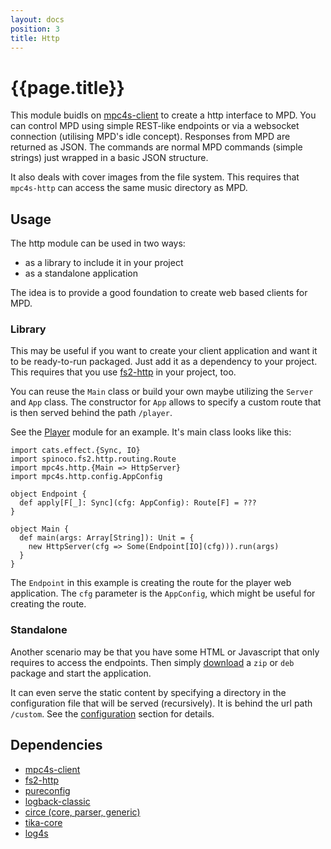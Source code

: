 ```yaml
---
layout: docs
position: 3
title: Http
---
```


# {{page.title}}

This module buidls on [mpc4s-client](./client.html) to create a http
interface to MPD. You can control MPD using simple REST-like endpoints
or via a websocket connection (utilising MPD's idle
concept). Responses from MPD are returned as JSON. The commands are
normal MPD commands (simple strings) just wrapped in a basic JSON
structure.

It also deals with cover images from the file system. This requires
that `mpc4s-http` can access the same music directory as MPD.


## Usage

The http module can be used in two ways:

- as a library to include it in your project
- as a standalone application

The idea is to provide a good foundation to create web based clients
for MPD.

### Library

This may be useful if you want to create your client application and
want it to be ready-to-run packaged. Just add it as a dependency to
your project. This requires that you use
[fs2-http](https://github.com/Spinoco/fs2-http) in your project, too.

You can reuse the `Main` class or build your own maybe utilizing the
`Server` and `App` class. The constructor for `App` allows to specify
a custom route that is then served behind the path `/player`.

See the [Player](./player.html) module for an example. It's main class
looks like this:

```tut:silent
import cats.effect.{Sync, IO}
import spinoco.fs2.http.routing.Route
import mpc4s.http.{Main => HttpServer}
import mpc4s.http.config.AppConfig

object Endpoint {
  def apply[F[_]: Sync](cfg: AppConfig): Route[F] = ???
}

object Main {
  def main(args: Array[String]): Unit = {
    new HttpServer(cfg => Some(Endpoint[IO](cfg))).run(args)
  }
}
```

The `Endpoint` in this example is creating the route for the player
web application. The `cfg` parameter is the `AppConfig`, which might
be useful for creating the route.


### Standalone

Another scenario may be that you have some HTML or Javascript that
only requires to access the endpoints. Then simply
[download](index.html#getting-it) a `zip` or `deb` package and start
the application.

It can even serve the static content by specifying a directory in the
configuration file that will be served (recursively). It is behind the
url path `/custom`. See the [configuration](http/configuration.html)
section for details.


## Dependencies

- [mpc4s-client](client.html)
- [fs2-http](https://github.com/Spinoco/fs2-http)
- [pureconfig](https://github.com/Spinoco/fs2-http)
- [logback-classic](https://logback.qos.ch/)
- [circe (core, parser, generic)](https://github.com/circe/circe)
- [tika-core](https://tika.apache.org/)
- [log4s](https://github.com/Log4s/log4s)
